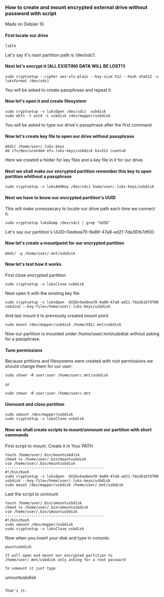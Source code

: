 ### How to create and mount encrypted external drive without password with script
Made on Debian 10

#### First locate our drive
```
lsblk
```
Let's say it's main partition path is /dev/sdc1.

#### Next let's encrypt it (ALL EXISTING DATA WILL BE LOST!!)

```
sudo cryptsetup --cipher aes-xts-plain --key-size 512 --hash sha512 -v luksFormat /dev/sdc1
```
You will be asked to create passphrase and repeat it.


#### Now let's open it and create filesystem

```
sudo cryptsetup -v luksOpen /dev/sdc1  usbdisk
sudo mkfs -t ext4 -L usbdisk /dev/mapper/usbdisk
```
You will be asked to type our drive's passphrase after the first command.

#### Now let's create key file to open our drive without passphrase

```
mkdir /home/user/.luks-keys
dd if=/dev/urandom of=.luks-keys/usbdisk bs=512 count=8
```
Here we created a folder for key files and a key file in it for our drive.

#### Next we shall make our encrypted partition remember this key to open partition whithout a passphrase

```
sudo cryptsetup -v luksAddKey /dev/sdc1 home/user/.luks-keys/usbdisk
```

#### Next we have to know our encrypted partition's UUID
This will make unnessecary to locate our drive path each time we connect it.

```
sudo cryptsetup luksDump /dev/sdc1 | grep "UUID"
```
Let's say our partition's UUID=5eebea70-9a89-47a8-ad21-7da361b7df00.

#### Now let's create a mountpoint for our encrypted partition

```
mkdir -p /home/user/.mnt/usbdisk
```

#### Now let's test how it works

First close encrypted partition
```
sudo cryptsetup -v luksClose usbdisk
```

Next open it with the existing key file
```
sudo cryptsetup -v luksOpen  UUID=5eebea70-9a89-47a8-ad21-7da361b7df00 usbdisk --key-file=/home/user/.luks-keys/usbdisk
```

And last mount it to previously created mount point
```
sudo mount /dev/mapper/usbdisk /home/k01/.mnt/usbdisk
```
Now our partition is mounted under /home/user/.mnt/usbdisk without asking for a passphrase.


#### Tune permissions

Because prtitions and filesystems were created with root permissions we should change them for our user:
```
sudo chown -R user:user /home/user/.mnt/usbdisk
```
or
```
sudo chown -R user:user /home/user/.mnt
```

#### Unmount and close partition

```
sudo umount /dev/mapper/usbdisk
sudo cryptsetup -v luksClose usbdisk
```
#### Now we shall create scripts to mount/unmount our partition with short commands

First script to mount. Create it in Your PATH
```
touch /home/user/.bin/mountusbdisk
chmod +x /home/user/.bin/mountusbdisk
vim /home/user/.bin/mountusbdisk
---------------------------------------------
#!/bin/bash
sudo cryptsetup -v luksOpen  UUID=5eebea70-9a89-47a8-ad21-7da361b7df00 usbdisk --key-file=/home/user/.luks-keys/usbdisk
sudo mount /dev/mapper/usbdisk /home/user/.mnt/usbdisk
```

Last the script to unmount
```
touch /home/user/.bin/umountusbdisk
chmod +x /home/user/.bin/umountusbdisk
vim /home/user/.bin/umountusbdisk
---------------------------------------------
#!/bin/bash
sudo umount /dev/mapper/usbdisk
sudo cryptsetup -v luksClose usbdisk
```

Now when you insert your disk and type in console:
```
mountusbdisk
`
It will open and mount our encrypted partition to /home/user/.mnt/usbdisk only asking for a root password

To unmount it just type
```
umountusbdisk
```

That's it.


